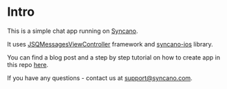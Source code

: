 # Intro

This is a simple chat app running on [Syncano](http://www.syncano.io).

It uses [JSQMessagesViewController](https://github.com/jessesquires/JSQMessagesViewController/) framework and [syncano-ios](https://github.com/Syncano/syncano-ios) library.

You can find a blog post and a step by step tutorial on how to create app in this repo [here](https://syncano.io/blog/create-ios-chat-app-part1/).

If you have any questions - contact us at [support@syncano.com](mailto:support@syncano.com).
